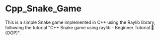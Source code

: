 # Cpp_Snake_Game
This is a simple Snake game implemented in C++ using the Raylib library, following the tutorial "C++ Snake game using raylib - Beginner Tutorial 🐍 (OOP)".
